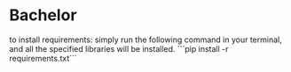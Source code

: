 # Bachelor

to install requirements: 
simply run the following command in your terminal, and all the specified libraries will be installed.
´´´pip install -r requirements.txt´´´

